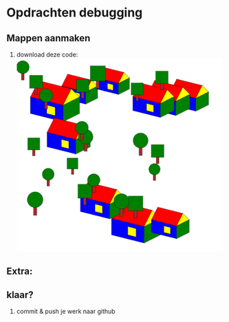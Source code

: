 # Opdrachten debugging

## Mappen aanmaken

1. download deze code:
![](img/module/resultaat.PNG)

## Extra:

## klaar?

1. commit & push je werk naar github
